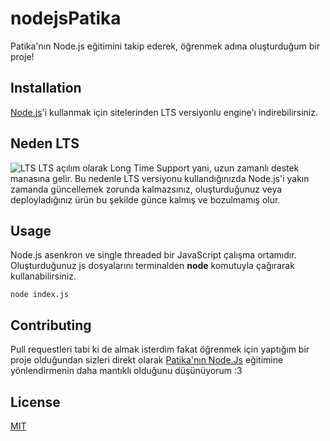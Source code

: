 # nodejsPatika

Patika'nın Node.js eğitimini takip ederek, öğrenmek adına oluşturduğum bir proje!

## Installation

[Node.js](https://nodejs.org/en/)'i kullanmak için sitelerinden LTS versiyonlu engine'ı indirebilirsiniz.

## Neden LTS
![LTS]("https://raw.githubusercontent.com/nodejs/Release/master/schedule.svg?sanitize=true") 
LTS açılım olarak Long Time Support yani, uzun zamanlı destek manasına gelir. Bu nedenle LTS versiyonu kullandığınızda Node.js'i yakın zamanda güncellemek zorunda kalmazsınız, oluşturduğunuz veya deployladığınız ürün bu şekilde günce kalmış ve bozulmamış olur.

## Usage
Node.js asenkron ve single threaded bir JavaScript çalışma ortamıdır. Oluşturduğunuz js dosyalarını terminalden **node** komutuyla çağırarak kullanabilirsiniz.
```
node index.js
``` 

## Contributing
Pull requestleri tabi ki de almak isterdim fakat öğrenmek için yaptığım bir proje olduğundan sizleri direkt olarak [Patika'nın Node.Js](https://app.patika.dev/courses/nodejs) eğitimine yönlendirmenin daha mantıklı olduğunu düşünüyorum :3

## License
[MIT](https://choosealicense.com/licenses/mit/)
